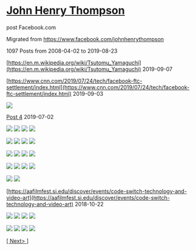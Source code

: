 # [John Henry Thompson](../README.md)
post Facebook.com

Migrated from https://www.facebook.com/johnhenrythompson

1097 Posts from 2008-04-02 to 2019-08-23


[https://en.m.wikipedia.org/wiki/Tsutomu_Yamaguchi](https://en.m.wikipedia.org/wiki/Tsutomu_Yamaguchi)
2019-09-07



[https://www.cnn.com/2019/07/24/tech/facebook-ftc-settlement/index.html](https://www.cnn.com/2019/07/24/tech/facebook-ftc-settlement/index.html)
2019-09-03

[![](media/2019-08-23/Timeline-Photos-thaddeus-stevens-equality-IMG_0186-jpg-thumb.jpg)](posts/2019-08-23-1.md)

[Post 4](https://www.tvguide.com/galleries/the-mtv-vmas-hottest-red-carpet-looks-of-all-time/8/?ftag=fbsoshares)
2019-07-02

[![](media/2018-11-05/Timeline-Photos-I-am-an-immigrant-thumb.jpg)](posts/2018-11-05-1.md) [![](media/2018-11-05/Timeline-Photos-Shadow-canvas-refelection-thumb.jpg)](posts/2018-11-05-2.md) [![](media/2018-11-05/Timeline-Photos-Yote-thumb.jpg)](posts/2018-11-05-3.md) [![](media/2018-11-05/Timeline-Photos-Past-my-prime-thumb.jpg)](posts/2018-11-05-4.md)

[![](media/2018-11-03/Timeline-Photos-Bb-my-cosmic-twin-thumb.jpg)](posts/2018-11-03-1.md) [![](media/2018-11-02/Dice-supreme-Reflections-thumb.jpg)](posts/2018-11-02-1.md) [![](media/2018-11-02/Timeline-Photos-Reflections-thumb.jpg)](posts/2018-11-02-2.md) [![](media/2018-11-02/dice-mediation-on-the-supremes-reflections-thumb.jpg)](posts/2018-11-02-3.md)

[![](media/2018-11-02/Timeline-Photos-Look-up-to-see-the-edge-thumb.jpg)](posts/2018-11-02-4.md) [![](media/2018-11-01/Timeline-Photos-A-post-thumb.jpg)](posts/2018-11-01-1.md) [![](media/2018-10-30/DICE-2x2-thumb.jpg)](posts/2018-10-30-1.md) [![](media/2018-10-30/Timeline-Photos-DICE-in-the-vortex-of-the-four-forces-of-space-l-thumb.jpg)](posts/2018-10-30-2.md)

[![](media/2018-10-30/Timeline-Photos-JHT-on-DICE-thumb.jpg)](posts/2018-10-30-3.md) [![](media/2018-10-30/Timeline-Photos-nmaahc-housing-a-history-of-a-people-thumb.jpg)](posts/2018-10-30-4.md) [![](media/2018-10-28/Timeline-Photos-DICE-snapboard-thumb.jpg)](posts/2018-10-28-1.md) [![](media/2018-10-24/Timeline-Photos-Thank-you-Shindy-for-DICE-slides-thumb.jpg)](posts/2018-10-24-1.md)

[![](media/2018-10-24/Timeline-Photos-Thank-you-Shindy-for-DICE-slides-1-thumb.jpg)](posts/2018-10-24-2.md) [![](media/2018-10-22/Timeline-Photos-https-aafilmfest-si-edu-discover-events-code-swi-thumb.jpg)](posts/2018-10-22-1.md)

[https://aafilmfest.si.edu/discover/events/code-switch-technology-and-video-art](https://aafilmfest.si.edu/discover/events/code-switch-technology-and-video-art)
2018-10-22

[![](media/2018-10-22/Timeline-Photos-DV-to-digital-thumb.jpg)](posts/2018-10-22-3.md) [![](media/2018-10-19/Timeline-Photos-DICE-iron-pixels-thumb.jpg)](posts/2018-10-19-1.md) [![](media/2018-10-17/Timeline-Photos-DICE-pixel-grid-thumb.jpg)](posts/2018-10-17-1.md) [![](media/2018-10-17/Timeline-Photos-DICE-pixel-veneer-thumb.jpg)](posts/2018-10-17-2.md)

[![](media/2018-10-17/DICE-pixel-smear-thumb.jpg)](posts/2018-10-17-3.md) [![](media/2018-10-17/DICE-pixel-smear-1-thumb.jpg)](posts/2018-10-17-4.md) [![](media/2018-10-13/Timeline-Photos-Why-vote-JHT-Personal-voter-promotion-campaign-2-thumb.jpg)](posts/2018-10-13-1.md) [![](media/2018-10-13/Timeline-Photos-Why-vote-JHT-Personal-voter-promotion-campaign-3-thumb.jpg)](posts/2018-10-13-2.md)

[[ Next> ]](pages/2018-09-24-1.md)